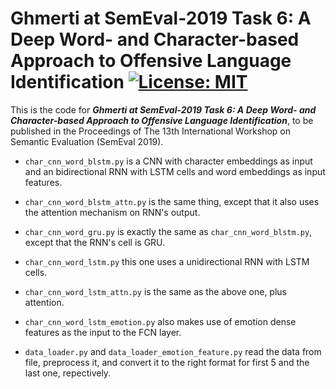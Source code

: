 # Ghmerti at SemEval-2019 Task 6: A Deep Word- and Character-based Approach to Offensive Language Identification [![License: MIT](https://img.shields.io/badge/License-MIT-yellow.svg)](https://opensource.org/licenses/MIT)


This is the code for ***Ghmerti at SemEval-2019 Task 6: A Deep Word- and Character-based Approach to Offensive Language Identification***, to be published in the Proceedings of The 13th International Workshop on Semantic Evaluation (SemEval 2019).

- ```char_cnn_word_blstm.py``` is a CNN with character embeddings as input and an bidirectional RNN with LSTM cells and word embeddings as input features.

- ```char_cnn_word_blstm_attn.py``` is the same thing, except that it also uses the attention mechanism on RNN's output.

- ```char_cnn_word_gru.py``` is exactly the same as ```char_cnn_word_blstm.py```, except that the RNN's cell is GRU.

- ```char_cnn_word_lstm.py``` this one uses a unidirectional RNN with LSTM cells.

- ```char_cnn_word_lstm_attn.py``` is the same as the above one, plus attention.

- ```char_cnn_word_lstm_emotion.py``` also makes use of emotion dense features as the input to the FCN layer.

- ```data_loader.py``` and ```data_loader_emotion_feature.py``` read the data from file, preprocess it, and convert it to the right format for first 5 and the last one, repectively.
